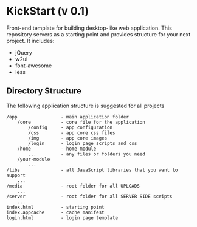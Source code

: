 KickStart (v 0.1)
==============

Front-end template for building desktop-like web application. This repository servers as a 
starting point and provides structure for your next project. It includes:

- jQuery
- w2ui
- font-awesome
- less

Directory Structure
--------------------

The following application structure is suggested for all projects

	/app 				- main application folder
		/core			- core file for the application
			/config 	- app configuration
			/css		- app core css files
			/img		- app core images
			/login		- login page scripts and css
		/home			- home module
			...			- any files or folders you need
		/your-module
			...
	/libs				- all JavaScript libraries that you want to support
		...
	/media				- root folder for all UPLOADS
		...
	/server				- root folder for all SERVER SIDE scripts
		...
	index.html  		- starting point
	index.appcache 		- cache manifest
	login.html  		- login page template
